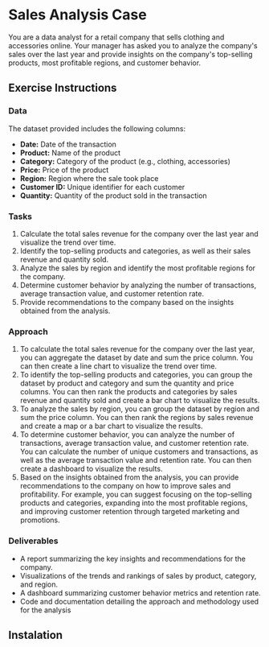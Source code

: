 # Sales Analysis Case
You are a data analyst for a retail company that sells clothing and accessories online. Your manager has asked you to analyze the company's sales over the last year and provide insights on the company's top-selling products, most profitable regions, and customer behavior.


## Exercise Instructions
### Data
The dataset provided includes the following columns:

- **Date:** Date of the transaction
- **Product:** Name of the product
- **Category:** Category of the product (e.g., clothing, accessories)
- **Price:** Price of the product
- **Region:** Region where the sale took place
- **Customer ID:** Unique identifier for each customer
- **Quantity:** Quantity of the product sold in the transaction


### Tasks
1. Calculate the total sales revenue for the company over the last year and visualize the trend over time.
2. Identify the top-selling products and categories, as well as their sales revenue and quantity sold.
3. Analyze the sales by region and identify the most profitable regions for the company.
4. Determine customer behavior by analyzing the number of transactions, average transaction value, and customer retention rate.
5. Provide recommendations to the company based on the insights obtained from the analysis.


### Approach
1. To calculate the total sales revenue for the company over the last year, you can aggregate the dataset by date and sum the price column. You can then create a line chart to visualize the trend over time.
2. To identify the top-selling products and categories, you can group the dataset by product and category and sum the quantity and price columns. You can then rank the products and categories by sales revenue and quantity sold and create a bar chart to visualize the results.
3. To analyze the sales by region, you can group the dataset by region and sum the price column. You can then rank the regions by sales revenue and create a map or a bar chart to visualize the results.
4. To determine customer behavior, you can analyze the number of transactions, average transaction value, and customer retention rate. You can calculate the number of unique customers and transactions, as well as the average transaction value and retention rate. You can then create a dashboard to visualize the results.
5. Based on the insights obtained from the analysis, you can provide recommendations to the company on how to improve sales and profitability. For example, you can suggest focusing on the top-selling products and categories, expanding into the most profitable regions, and improving customer retention through targeted marketing and promotions.

### Deliverables
- A report summarizing the key insights and recommendations for the company.
- Visualizations of the trends and rankings of sales by product, category, and region.
- A dashboard summarizing customer behavior metrics and retention rate.
- Code and documentation detailing the approach and methodology used for the analysis

## Instalation